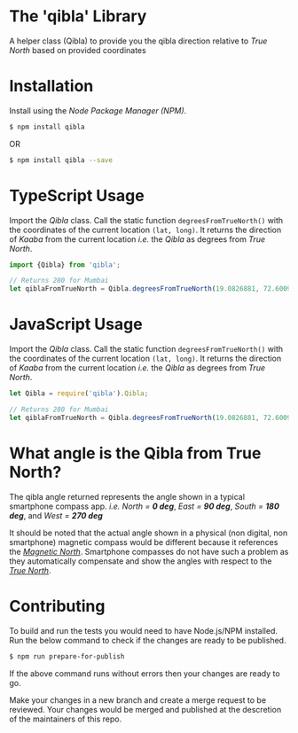 # The 'qibla' Library
A helper class (Qibla) to provide you the qibla direction relative to *True North* based on provided coordinates

# Installation
Install using the *Node Package Manager (NPM)*.
```bash
$ npm install qibla
```
OR
```bash
$ npm install qibla --save
```

# TypeScript Usage
Import the *Qibla* class. Call the static function `degreesFromTrueNorth()` with the coordinates of the current location `(lat, long)`. It returns the direction of *Kaaba* from the current location *i.e.* the *Qibla* as degrees from *True North*.
```typescript
import {Qibla} from 'qibla';

// Returns 280 for Mumbai
let qiblaFromTrueNorth = Qibla.degreesFromTrueNorth(19.0826881, 72.6009796);
```

# JavaScript Usage
Import the *Qibla* class. Call the static function `degreesFromTrueNorth()` with the coordinates of the current location `(lat, long)`. It returns the direction of *Kaaba* from the current location *i.e.* the *Qibla* as degrees from *True North*.
```javascript
let Qibla = require('qibla').Qibla;

// Returns 280 for Mumbai
let qiblaFromTrueNorth = Qibla.degreesFromTrueNorth(19.0826881, 72.6009796);
```

# What angle is the Qibla from True North?
The qibla angle returned represents the angle shown in a typical smartphone compass app. *i.e.* *North = **0 deg***, *East = **90 deg***, *South = **180 deg***, and *West = **270 deg***

It should be noted that the actual angle shown in a physical (non digital, non smartphone) magnetic compass would be different because it references the [*Magnetic North*](https://en.wikipedia.org/wiki/North_magnetic_pole). Smartphone compasses do not have such a problem as they automatically compensate and show the angles with respect to the [*True North*](https://en.wikipedia.org/wiki/True_north).

# Contributing
To build and run the tests you would need to have Node.js/NPM installed. Run the below command to check if the changes are ready to be published.
```bash
$ npm run prepare-for-publish
```
If the above command runs without errors then your changes are ready to go.

Make your changes in a new branch and create a merge request to be reviewed. Your changes would be merged and published at the descretion of the maintainers of this repo.
